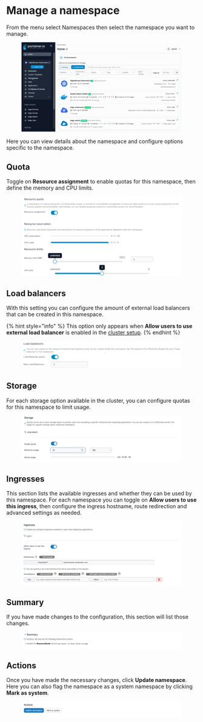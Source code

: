 # Manage a namespace

From the menu select Namespaces then select the namespace you want to manage.

<figure><img src="../../../.gitbook/assets/2.15-k8s_kubernetes_namespaces_manage_namespace.gif" alt=""><figcaption></figcaption></figure>

Here you can view details about the namespace and configure options specific to the namespace.

## Quota

Toggle on **Resource assignment** to enable quotas for this namespace, then define the memory and CPU limits.

<figure><img src="../../../.gitbook/assets/2.17-k8s-namespaces-manage-quota.png" alt=""><figcaption></figcaption></figure>

## Load balancers

With this setting you can configure the amount of external load balancers that can be created in this namespace.&#x20;

{% hint style="info" %}
This option only appears when **Allow users to use external load balancer** is enabled in the [cluster setup](../cluster/setup.md#allow-users-to-use-external-load-balancer).
{% endhint %}

<figure><img src="../../../.gitbook/assets/2.17-k8s-namespaces-manage-loadbalancer.png" alt=""><figcaption></figcaption></figure>

## Storage

For each storage option available in the cluster, you can configure quotas for this namespace to limit usage.

<figure><img src="../../../.gitbook/assets/2.15-kubernetes_namespaces_manage_namespace_storage.png" alt=""><figcaption></figcaption></figure>

## Ingresses

This section lists the available ingresses and whether they can be used by this namespace. For each namespace you can toggle on **Allow users to use this ingress**, then configure the ingress hostname, route redirection and advanced settings as needed.

<figure><img src="../../../.gitbook/assets/2.15-kubernetes_namespaces_manage_namespaces_ingress.png" alt=""><figcaption></figcaption></figure>

## Summary

If you have made changes to the configuration, this section will list those changes.

<figure><img src="../../../.gitbook/assets/2.15-kubernetes_namespaces_manage_namespaces_summary.png" alt=""><figcaption></figcaption></figure>

## Actions

Once you have made the necessary changes, click **Update namespace**. Here you can also flag the namespace as a system namespace by clicking **Mark as system**.

<figure><img src="../../../.gitbook/assets/2.15-kubernetes_namespaces_manage_namespaces_actions.png" alt=""><figcaption></figcaption></figure>
